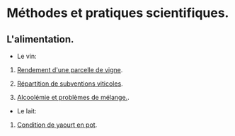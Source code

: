 # Méthodes et pratiques scientifiques.

## L'alimentation.

- Le vin:

1. [Rendement d'une parcelle de vigne](https://github.com/mathlorgues/MPS/tree/master/Alimentation/Activit%C3%A9%201).

1. [Répartition de subventions viticoles](https://github.com/mathlorgues/MPS/tree/master/Alimentation/Activit%C3%A9%202).

1. [Alcoolémie et problèmes de mélange.](https://github.com/mathlorgues/MPS/tree/master/Alimentation/Activit%C3%A9%203).

- Le lait:

1. [Condition de yaourt en pot](https://github.com/mathlorgues/MPS/tree/master/Alimentation/Activit%C3%A9%204).

